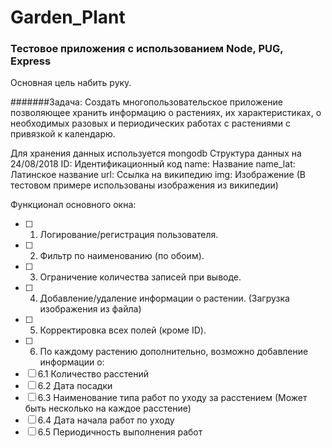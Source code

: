 # Garden_Plant
### Тестовое приложения с использованием Node, PUG, Express
Основная цель набить руку.

#######Задача: Создать многопользовательское приложение позволяющее хранить информацию о растениях, их характеристиках, о необходимых разовых и периодических работах с растениями с привязкой к календарю.

Для хранения данных используется mongodb
Структура данных на 24/08/2018
ID:       Идентификационный код
name:     Название
name_lat: Латинское название
url:      Ссылка на википедию
img:      Изображение (В тестовом примере использованы изображения из википедии)

Функционал основного окна:
- [ ] 1. Логирование/регистрация пользователя.
- [ ] 2. Фильтр по наименованию (по обоим).
- [ ] 3. Ограничение количества записей при выводе.
- [ ] 4. Добавление/удаление информации о растении. (Загрузка изображения из файла)
- [ ] 5. Корректировка всех полей (кроме ID).
- [ ] 6. По каждому растению дополнительно, возможно добавление информации о:
- [ ]   6.1 Количество расстений
- [ ]   6.2 Дата посадки
- [ ]   6.3 Наименование типа работ по уходу за расстением (Может быть несколько на каждое расстение)
- [ ]   6.4 Дата начала работ по уходу
- [ ]   6.5 Периодичность выполнения работ
